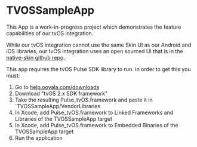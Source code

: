 # TVOSSampleApp

This App is a work-in-progress project which demonstrates the feature capabilities of our tvOS integration.

While our tvOS integration cannot use the same Skin UI as our Android and iOS libraries, our tvOS integration uses an open sourced UI that is in the [native-skin github repo](https://github.com/ooyala/native-skin).

This app requires the tvOS Pulse SDK library to run.  In order to get this you must:

1. Go to [help.ooyala.com/downloads](http://help.ooyala.com/downloads)
1. Download "tvOS 2.x SDK framework"
1. Take the resulting Pulse_tvOS.framework and paste it in `TVOSSampleApp/VendorLibraries
1. In Xcode, add Pulse_tvOS.framework to Linked Frameworks and Libraries of the TVOSSampleApp target
1. In Xcode, add Pulse_tvOS.framework to Embedded Binaries of the TVOSSampleApp target
1. Run the application
